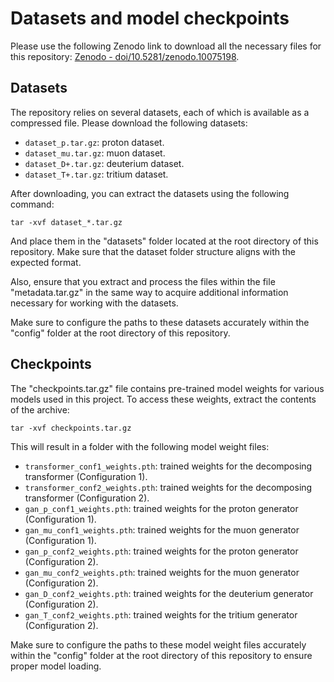 # Datasets and model checkpoints

Please use the following Zenodo link to download all the necessary files for this repository: [Zenodo - doi/10.5281/zenodo.10075198](https://zenodo.org/doi/10.5281/zenodo.10075198).

## Datasets

The repository relies on several datasets, each of which is available as a compressed file. Please download the following datasets:

- `dataset_p.tar.gz`: proton dataset.
- `dataset_mu.tar.gz`: muon dataset.
- `dataset_D+.tar.gz`: deuterium dataset.
- `dataset_T+.tar.gz`: tritium dataset.

After downloading, you can extract the datasets using the following command:

```shell
tar -xvf dataset_*.tar.gz
```

And place them in the "datasets" folder located at the root directory of this repository. Make sure that the dataset folder structure aligns with the expected format.

Also, ensure that you extract and process the files within the file "metadata.tar.gz" in the same way to acquire additional information necessary for working with the datasets.

Make sure to configure the paths to these datasets accurately within the "config" folder at the root directory of this repository.

## Checkpoints

The "checkpoints.tar.gz" file contains pre-trained model weights for various models used in this project. To access these weights, extract the contents of the archive:

```shell
tar -xvf checkpoints.tar.gz
```

This will result in a folder with the following model weight files:

- `transformer_conf1_weights.pth`: trained weights for the decomposing transformer (Configuration 1).
- `transformer_conf2_weights.pth`: trained weights for the decomposing transformer (Configuration 2).
- `gan_p_conf1_weights.pth`: trained weights for the proton generator (Configuration 1).
- `gan_mu_conf1_weights.pth`: trained weights for the muon generator (Configuration 1).
- `gan_p_conf2_weights.pth`: trained weights for the proton generator (Configuration 2).
- `gan_mu_conf2_weights.pth`: trained weights for the muon generator (Configuration 2).
- `gan_D_conf2_weights.pth`: trained weights for the deuterium generator (Configuration 2).
- `gan_T_conf2_weights.pth`: trained weights for the tritium generator (Configuration 2).

Make sure to configure the paths to these model weight files accurately within the "config" folder at the root directory of this repository to ensure proper model loading.